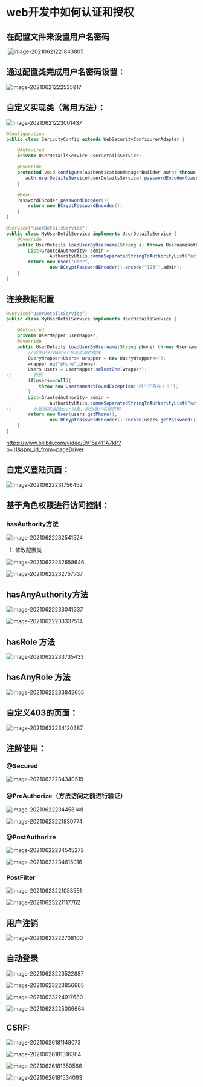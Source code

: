 # web开发中如何认证和授权

## 在配置文件来设置用户名密码

​	![image-20210621221843805](https://gitee.com/xu_guo_dong/images/raw/master/img/image-20210621221843805.png)

## 通过配置类完成用户名密码设置：



![image-20210621222535917](https://gitee.com/xu_guo_dong/images/raw/master/img/image-20210621222535917.png)

## 自定义实现类（常用方法）：

![image-20210621223001437](https://gitee.com/xu_guo_dong/images/raw/master/img/image-20210621223001437.png)

```java
@Configuration
public class SericutyConfig extends WebSecurityConfigurerAdapter {

    @Autowired
    private UserDetailsService userDetailsService;

    @Override
    protected void configure(AuthenticationManagerBuilder auth) throws Exception {
       auth.userDetailsService(userDetailsService).passwordEncoder(passwordEncoder());
    }

    @Bean
    PasswordEncoder passwordEncoder(){
        return new BCryptPasswordEncoder();
    }
}
```

```java
@Service("userDetailsService")
public class MyUserDetilService implements UserDetailsService {
    @Override
    public UserDetails loadUserByUsername(String s) throws UsernameNotFoundException {
        List<GrantedAuthority> admin =
                AuthorityUtils.commaSeparatedStringToAuthorityList("admin");
        return new User("user",
                new BCryptPasswordEncoder().encode("123"),admin);
    }
}
```

## 连接数据配置

```java
@Service("userDetailsService")
public class MyUserDetilService implements UserDetailsService {

    @Autowired
    private UserMapper userMapper;
    @Override
    public UserDetails loadUserByUsername(String phone) throws UsernameNotFoundException {
        //调用userMapper方法查询数据库
        QueryWrapper<Users> wrapper = new QueryWrapper<>();
        wrapper.eq("phone",phone);
        Users users = userMapper.selectOne(wrapper);
//        判断
        if(users==null){
            throw new UsernameNotFoundException("用户不存在！！");
        }
        List<GrantedAuthority> admin =
                AuthorityUtils.commaSeparatedStringToAuthorityList("admin");
//        从数据库返回user对象，得到用户名和密码
        return new User(users.getPhone(),
                new BCryptPasswordEncoder().encode(users.getPassword()),admin);
    }
}
```

https://www.bilibili.com/video/BV15a411A7kP?p=11&spm_id_from=pageDriver

## 自定义登陆页面：

![image-20210622231756452](https://gitee.com/xu_guo_dong/images/raw/master/img/image-20210622231756452.png)

## 基于角色权限进行访问控制：

### hasAuthority方法

![image-20210622232541524](https://gitee.com/xu_guo_dong/images/raw/master/img/image-20210622232541524.png)

1. 修改配置类

![image-20210622232658646](https://gitee.com/xu_guo_dong/images/raw/master/img/image-20210622232658646.png)

![image-20210622232757737](https://gitee.com/xu_guo_dong/images/raw/master/img/image-20210622232757737.png)

## hasAnyAuthority方法

![image-20210622233041337](https://gitee.com/xu_guo_dong/images/raw/master/img/image-20210622233041337.png)

![image-20210622233337514](https://gitee.com/xu_guo_dong/images/raw/master/img/image-20210622233337514.png)

## hasRole 方法

![image-20210622233735433](https://gitee.com/xu_guo_dong/images/raw/master/img/image-20210622233735433.png)

## hasAnyRole 方法

![image-20210622233842655](https://gitee.com/xu_guo_dong/images/raw/master/img/image-20210622233842655.png)

## 自定义403的页面：

![image-20210622234120387](https://gitee.com/xu_guo_dong/images/raw/master/img/image-20210622234120387.png)

## 注解使用：

### @Secured

![image-20210622234340519](https://gitee.com/xu_guo_dong/images/raw/master/img/image-20210622234340519.png)

### @PreAuthorize（方法访问之前进行验证）

![image-20210622234458148](https://gitee.com/xu_guo_dong/images/raw/master/img/image-20210622234458148.png)

![image-20210623221830774](https://gitee.com/xu_guo_dong/images/raw/master/img/image-20210623221830774.png)

### @PostAuthorize

![image-20210622234545272](https://gitee.com/xu_guo_dong/images/raw/master/img/image-20210622234545272.png)

![image-20210622234615016](https://gitee.com/xu_guo_dong/images/raw/master/img/image-20210622234615016.png)

### PostFilter

![image-20210623221053551](https://gitee.com/xu_guo_dong/images/raw/master/img/image-20210623221053551.png)

![image-20210623221117762](https://gitee.com/xu_guo_dong/images/raw/master/img/image-20210623221117762.png)

## 用户注销

![image-20210623222708100](https://gitee.com/xu_guo_dong/images/raw/master/img/image-20210623222708100.png)

## 自动登录

![image-20210623223522887](https://gitee.com/xu_guo_dong/images/raw/master/img/image-20210623223522887.png)

![image-20210623223856665](https://gitee.com/xu_guo_dong/images/raw/master/img/image-20210623223856665.png)

![image-20210623224917680](https://gitee.com/xu_guo_dong/images/raw/master/img/image-20210623224917680.png)

![image-20210623225006664](https://gitee.com/xu_guo_dong/images/raw/master/img/image-20210623225006664.png)

## CSRF:

![image-20210626181148073](https://gitee.com/xu_guo_dong/images/raw/master/img/image-20210626181148073.png)

![image-20210626181316364](https://gitee.com/xu_guo_dong/images/raw/master/img/image-20210626181316364.png)

![image-20210626181350566](https://gitee.com/xu_guo_dong/images/raw/master/img/image-20210626181350566.png)

![image-20210626181534093](https://gitee.com/xu_guo_dong/images/raw/master/img/image-20210626181534093.png)